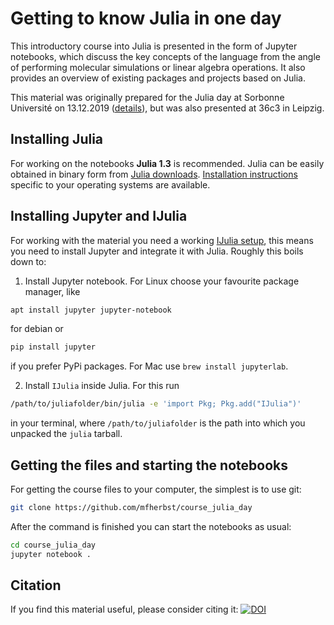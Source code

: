 # Getting to know Julia in one day

This introductory course into Julia is presented in the form of Jupyter notebooks,
which discuss the key concepts of the language from
the angle of performing molecular simulations or linear algebra
operations. It also provides an overview of existing packages
and projects based on Julia.

This material was originally prepared for the Julia day at Sorbonne Université
on 13.12.2019 ([details](https://michael-herbst.com/teaching/2019-julia-day-jussieu/)),
but was also presented at 36c3 in Leipzig.

## Installing Julia
For working on the notebooks **Julia 1.3** is recommended.
Julia can be easily obtained in binary form from
[Julia downloads](https://julialang.org/downloads/).
[Installation instructions](https://julialang.org/downloads/platform.html)
specific to your operating systems are available.

## Installing Jupyter and IJulia
For working with the material you need a working
[IJulia setup](https://github.com/JuliaLang/IJulia.jl),
this means you need to install Jupyter and integrate it with Julia.
Roughly this boils down to:

1. Install Jupyter notebook. For Linux choose your favourite package manager, like
```bash
apt install jupyter jupyter-notebook
```
for debian or
```bash
pip install jupyter
```
if you prefer PyPi packages. For Mac use `brew install jupyterlab`.

2. Install `IJulia` inside Julia. For this run
```bash
/path/to/juliafolder/bin/julia -e 'import Pkg; Pkg.add("IJulia")'
```
in your terminal, where `/path/to/juliafolder` is the path
into which you unpacked the `julia` tarball.

## Getting the files and starting the notebooks
For getting the course files to your computer, the simplest is to use git:
```bash
git clone https://github.com/mfherbst/course_julia_day
```
After the command is finished you can start the notebooks as usual:
```bash
cd course_julia_day
jupyter notebook .
```

## Citation
If you find this material useful, please consider citing it:
[![DOI](https://zenodo.org/badge/218152558.svg)](https://zenodo.org/badge/latestdoi/218152558)

